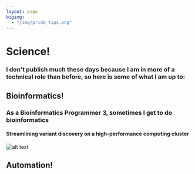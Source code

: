 ```yaml
---
layout: page
bigimg: 
  - "/img/pride_tips.png"
---
```


# Science!

### I don't publish much these days because I am in more of a technical role than before, so here is some of what I am up to:

## Bioinformatics!

### As a Bioinformatics Programmer 3, sometimes I get to do bioinformatics

#### Streamlining variant discovery on a high-performance computing cluster

![alt text](/img/pipeline.png "Rough pipeline on computing cluster")

## Automation!
